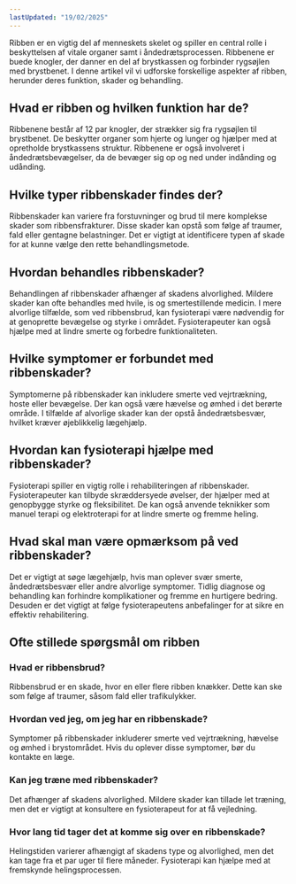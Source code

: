 ```yaml
---
lastUpdated: "19/02/2025"
---
```


Ribben er en vigtig del af menneskets skelet og spiller en central rolle i beskyttelsen af vitale organer samt i åndedrætsprocessen. Ribbenene er buede knogler, der danner en del af brystkassen og forbinder rygsøjlen med brystbenet. I denne artikel vil vi udforske forskellige aspekter af ribben, herunder deres funktion, skader og behandling.

## Hvad er ribben og hvilken funktion har de?

Ribbenene består af 12 par knogler, der strækker sig fra rygsøjlen til brystbenet. De beskytter organer som hjerte og lunger og hjælper med at opretholde brystkassens struktur. Ribbenene er også involveret i åndedrætsbevægelser, da de bevæger sig op og ned under indånding og udånding.

## Hvilke typer ribbenskader findes der?

Ribbenskader kan variere fra forstuvninger og brud til mere komplekse skader som ribbensfrakturer. Disse skader kan opstå som følge af traumer, fald eller gentagne belastninger. Det er vigtigt at identificere typen af skade for at kunne vælge den rette behandlingsmetode.

## Hvordan behandles ribbenskader?

Behandlingen af ribbenskader afhænger af skadens alvorlighed. Mildere skader kan ofte behandles med hvile, is og smertestillende medicin. I mere alvorlige tilfælde, som ved ribbensbrud, kan fysioterapi være nødvendig for at genoprette bevægelse og styrke i området. Fysioterapeuter kan også hjælpe med at lindre smerte og forbedre funktionaliteten.

## Hvilke symptomer er forbundet med ribbenskader?

Symptomerne på ribbenskader kan inkludere smerte ved vejrtrækning, hoste eller bevægelse. Der kan også være hævelse og ømhed i det berørte område. I tilfælde af alvorlige skader kan der opstå åndedrætsbesvær, hvilket kræver øjeblikkelig lægehjælp.

## Hvordan kan fysioterapi hjælpe med ribbenskader?

Fysioterapi spiller en vigtig rolle i rehabiliteringen af ribbenskader. Fysioterapeuter kan tilbyde skræddersyede øvelser, der hjælper med at genopbygge styrke og fleksibilitet. De kan også anvende teknikker som manuel terapi og elektroterapi for at lindre smerte og fremme heling.

## Hvad skal man være opmærksom på ved ribbenskader?

Det er vigtigt at søge lægehjælp, hvis man oplever svær smerte, åndedrætsbesvær eller andre alvorlige symptomer. Tidlig diagnose og behandling kan forhindre komplikationer og fremme en hurtigere bedring. Desuden er det vigtigt at følge fysioterapeutens anbefalinger for at sikre en effektiv rehabilitering.

## Ofte stillede spørgsmål om ribben

### Hvad er ribbensbrud?

Ribbensbrud er en skade, hvor en eller flere ribben knækker. Dette kan ske som følge af traumer, såsom fald eller trafikulykker.

### Hvordan ved jeg, om jeg har en ribbenskade?

Symptomer på ribbenskader inkluderer smerte ved vejrtrækning, hævelse og ømhed i brystområdet. Hvis du oplever disse symptomer, bør du kontakte en læge.

### Kan jeg træne med ribbenskader?

Det afhænger af skadens alvorlighed. Mildere skader kan tillade let træning, men det er vigtigt at konsultere en fysioterapeut for at få vejledning.

### Hvor lang tid tager det at komme sig over en ribbenskade?

Helingstiden varierer afhængigt af skadens type og alvorlighed, men det kan tage fra et par uger til flere måneder. Fysioterapi kan hjælpe med at fremskynde helingsprocessen.
